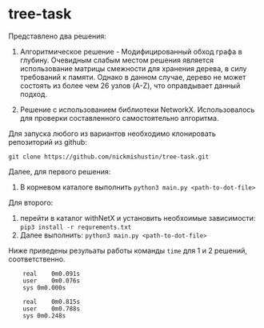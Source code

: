 # tree-task

Представлено два решения:
1. Алгоритмическое решение - Модифицированный обход графа в глубину. Очевидным слабым местом решения является использование матрицы смежности для хранения дерева, в силу требований к памяти. Однако в данном случае, дерево не может состоять из более чем 26 узлов (A-Z), что оправдывает данный подход.

2. Решение с использованием библиотеки NetworkX. Использовалось для проверки составленного самостоятельно алгоритма.

Для запуска любого из вариантов необходимо клонировать репозиторий из github:

`git clone https://github.com/nickmishustin/tree-task.git`

Далее, для первого решения:
1. В корневом каталоге выполнить `python3 main.py <path-to-dot-file>`

Для второго:
1. перейти в каталог withNetX и установить необхоимые зависимости: 
`pip3 install -r requrements.txt`
2.  Далее выполнить: `python3 main.py <path-to-dot-file>`

Ниже приведены резульаты работы команды `time` для 1 и 2 решений, соответственно. 

```
    real    0m0.091s
    user    0m0.076s
    sys 0m0.000s
```

```
    real    0m0.815s
    user    0m0.788s
    sys 0m0.248s
```
